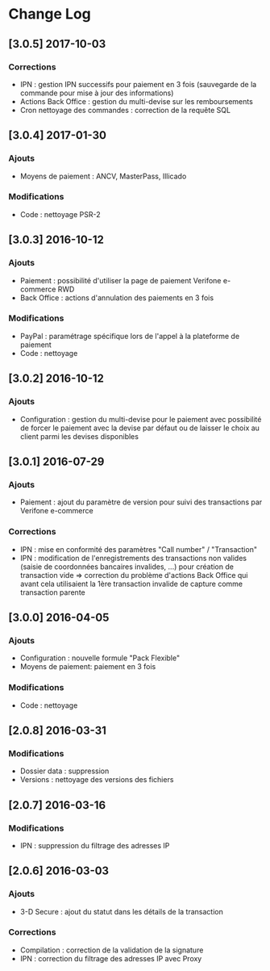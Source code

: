 # Change Log
## [3.0.5] 2017-10-03
### Corrections
- IPN : gestion IPN successifs pour paiement en 3 fois (sauvegarde de la commande pour mise à jour des informations)
- Actions Back Office : gestion du multi-devise sur les remboursements
- Cron nettoyage des commandes : correction de la requête SQL

## [3.0.4] 2017-01-30
### Ajouts
- Moyens de paiement : ANCV, MasterPass, Illicado

### Modifications
- Code : nettoyage PSR-2

## [3.0.3] 2016-10-12
### Ajouts
- Paiement : possibilité d'utiliser la page de paiement Verifone e-commerce RWD
- Back Office : actions d'annulation des paiements en 3 fois

### Modifications
- PayPal : paramétrage spécifique lors de l'appel à la plateforme de paiement
- Code : nettoyage

## [3.0.2] 2016-10-12
### Ajouts
- Configuration : gestion du multi-devise pour le paiement avec possibilité de forcer le paiement avec la devise par défaut ou de laisser le choix au client parmi les devises disponibles

## [3.0.1] 2016-07-29
### Ajouts
- Paiement : ajout du paramètre de version pour suivi des transactions par Verifone e-commerce

### Corrections
- IPN : mise en conformité des paramètres "Call number" / "Transaction"
- IPN : modification de l'enregistrements des transactions non valides (saisie de coordonnées bancaires invalides, ...) pour création de transaction vide => correction du problème d'actions Back Office qui avant cela utilisaient la 1ère transaction invalide de capture comme transaction parente

## [3.0.0] 2016-04-05
### Ajouts
- Configuration : nouvelle formule "Pack Flexible"
- Moyens de paiement: paiement en 3 fois

### Modifications
- Code : nettoyage

## [2.0.8] 2016-03-31
### Modifications
- Dossier data : suppression
- Versions : nettoyage des versions des fichiers

## [2.0.7] 2016-03-16
### Modifications
- IPN : suppression du filtrage des adresses IP

## [2.0.6] 2016-03-03
### Ajouts
- 3-D Secure : ajout du statut dans les détails de la transaction

### Corrections
- Compilation : correction de la validation de la signature
- IPN : correction du filtrage des adresses IP avec Proxy
